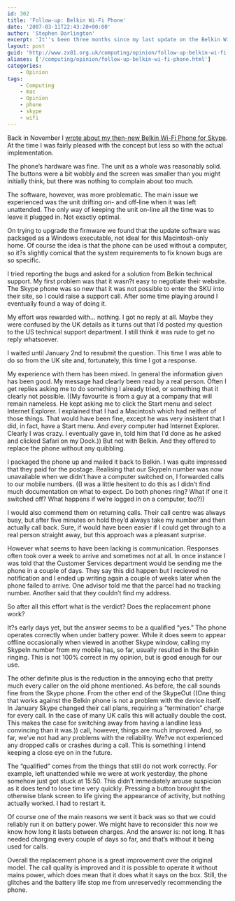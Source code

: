 ```yaml
---
id: 302
title: 'Follow-up: Belkin Wi-Fi Phone'
date: '2007-03-11T22:43:20+00:00'
author: 'Stephen Darlington'
excerpt: 'It''s been three months since my last update on the Belkin Wi-Fi Phone for Skype. This is what has happened since I last reported a few critical problems with it.'
layout: post
guid: 'http://www.zx81.org.uk/computing/opinion/follow-up-belkin-wi-fi-phone.html'
aliases: ['/computing/opinion/follow-up-belkin-wi-fi-phone.html']
categories:
    - Opinion
tags:
    - Computing
    - mac
    - Opinion
    - phone
    - skype
    - wifi
---
```


Back in November I [wrote about my then-new Belkin Wi-Fi Phone for Skype](http://www.zx81.org.uk/computing/opinion/review-belkin-wi-fi-phone.html "My Skype phone review"). At the time I was fairly pleased with the concept but less so with the actual implementation.

The phone’s hardware was fine. The unit as a whole was reasonably solid. The buttons were a bit wobbly and the screen was smaller than you might initially think, but there was nothing to complain about too much.

The software, however, was more problematic. The main issue we experienced was the unit drifting on- and off-line when it was left unattended. The only way of keeping the unit on-line all the time was to leave it plugged in. Not exactly optimal.

On trying to upgrade the firmware we found that the update software was packaged as a Windows executable, not ideal for this Macintosh-only home. Of course the idea is that the phone can be used without a computer, so it?s slightly comical that the system requirements to fix known bugs are so specific.

I tried reporting the bugs and asked for a solution from Belkin technical support. My first problem was that it wasn?t easy to negotiate their website. The Skype phone was so new that it was not possible to enter the SKU into their site, so I could raise a support call. After some time playing around I eventually found a way of doing it.

My effort was rewarded with… nothing. I got no reply at all. Maybe they were confused by the UK details as it turns out that I’d posted my question to the US technical support department. I still think it was rude to get no reply whatsoever.

I waited until January 2nd to resubmit the question. This time I was able to do so from the UK site and, fortunately, this time I got a response.

My experience with them has been mixed. In general the information given has been good. My message had clearly been read by a real person. Often I get replies asking me to do something I already tried, or something that it clearly not possible. ((My favourite is from a guy at a company that will remain nameless. He kept asking me to click the Start menu and select Internet Explorer. I explained that I had a Macintosh which had neither of those things. That would have been fine, except he was very insistent that I did, in fact, have a Start menu. And *every* computer had Internet Explorer. Clearly I was crazy. I eventually gave in, told him that I’d done as he asked and clicked Safari on my Dock.)) But not with Belkin. And they offered to replace the phone without any quibbling.

I packaged the phone up and mailed it back to Belkin. I was quite impressed that they paid for the postage. Realising that our SkypeIn number was now unavailable when we didn’t have a computer switched on, I forwarded calls to our mobile numbers. ((I was a little hesitent to do this as I didn’t find much documentation on what to expect. Do both phones ring? What if one it switched off? What happens if we’re logged in on a computer, too?))

I would also commend them on returning calls. Their call centre was always busy, but after five minutes on hold they’d always take my number and then actually call back. Sure, if would have been easier if I could get through to a real person straight away, but this approach was a pleasant surprise.

However what seems to have been lacking is communication. Responses often took over a week to arrive and sometimes not at all. In once instance I was told that the Customer Services department would be sending me the phone in a couple of days. They say this did happen but I recieved no notification and I ended up writing again a couple of weeks later when the phone failed to arrive. One advisor told me that the parcel had no tracking number. Another said that they couldn’t find my address.

So after all this effort what is the verdict? Does the replacement phone work?

It?s early days yet, but the answer seems to be a qualified “yes.” The phone operates correctly when under battery power. While it does seem to appear offline occasionally when viewed in another Skype window, calling my SkypeIn number from my mobile has, so far, usually resulted in the Belkin ringing. This is not 100% correct in my opinion, but is good enough for our use.

The other definite plus is the reduction in the annoying echo that pretty much every caller on the old phone mentioned. As before, the call sounds fine from the Skype phone. From the other end of the SkypeOut ((One thing that works against the Belkin phone is not a problem with the device itself. In January Skype changed their call plans, requiring a “termination” charge for every call. In the case of many UK calls this will actually double the cost. This makes the case for switching away from having a landline less convincing than it was.)) call, however, things are much improved. And, so far, we’ve not had any problems with the reliability. We?ve not experienced any dropped calls or crashes during a call. This is something I intend keeping a close eye on in the future.

The “qualified” comes from the things that still do not work correctly. For example, left unattended while we were at work yesterday, the phone somehow just got stuck at 15:50. This didn’t immediately arouse suspicion as it does tend to lose time very quickly. Pressing a button brought the otherwise blank screen to life giving the appearance of activity, but nothing actually worked. I had to restart it.

Of course one of the main reasons we sent it back was so that we could reliably run it on battery power. We might have to reconsider this now we know how long it lasts between charges. And the answer is: not long. It has needed charging every couple of days so far, and that’s without it being used for calls.

Overall the replacement phone is a great improvement over the original model. The call quality is improved and it is possible to operate it without mains power, which does mean that it does what it says on the box. Still, the glitches and the battery life stop me from unreservedly recommending the phone.